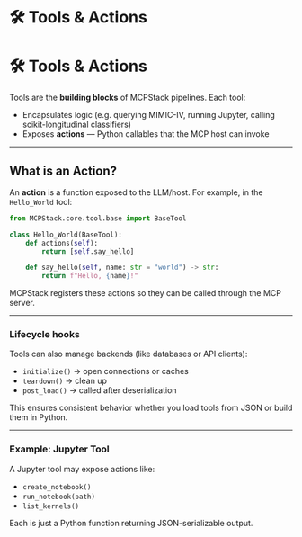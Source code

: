# 🛠 Tools & Actions
# 🛠 Tools & Actions

Tools are the **building blocks** of MCPStack pipelines. Each tool:

* Encapsulates logic (e.g. querying MIMIC-IV, running Jupyter, calling scikit-longitudinal classifiers)
* Exposes **actions** — Python callables that the MCP host can invoke

---

## What is an Action?

An **action** is a function exposed to the LLM/host.
For example, in the `Hello_World` tool:

```python
from MCPStack.core.tool.base import BaseTool

class Hello_World(BaseTool):
    def actions(self):
        return [self.say_hello]

    def say_hello(self, name: str = "world") -> str:
        return f"Hello, {name}!"
```

MCPStack registers these actions so they can be called through the MCP server.

---

### Lifecycle hooks

Tools can also manage backends (like databases or API clients):

* `initialize()` → open connections or caches
* `teardown()` → clean up
* `post_load()` → called after deserialization

This ensures consistent behavior whether you load tools from JSON or build them in Python.

---

### Example: Jupyter Tool

A Jupyter tool may expose actions like:

* `create_notebook()`
* `run_notebook(path)`
* `list_kernels()`

Each is just a Python function returning JSON-serializable output.
